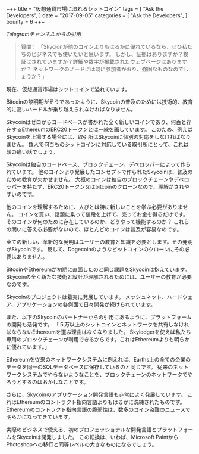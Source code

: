 +++
title = "仮想通貨市場に溢れるシットコイン"
tags = [
    "Ask the Developers",
]
date = "2017-09-05"
categories = [
    "Ask the Developers",
]
bounty = 6
+++

*Telegramチャンネルからの引用*

>質問：
「Skycionが他のコインよりもはるかに優れているなら、ぜひ私たちのビジネスでも使いたいと思います。
しかし、証拠はありますか？検証はされていますか？詳細や数字が掲載されたウェブページはありますか？
ネットワークのノードには既に参加者がおり、強固なものなのでしょうか？」

現在、仮想通貨市場はシットコインで溢れています。

Bitcoinの黎明期がそうであったように、Skycoinの普及のためには技術的、教育的に高いハードルが乗り越えられなければなりません。

Skycoinはゼロからコードベースが書かれた全く新しいコインであり、何百と存在するEthereumのERC20トークンとは一線を画しています。
このため、例えばSkycoinを上場する場合には、取引所はSkycoinに個別の対応をしなければなりません。
数人で何百ものシットコインに対応している取引所にとって、これは頭の痛い話でしょう。

Skycoinは独自のコードベース、ブロックチェーン、デベロッパーによって作られています。 
他のコインより発展したコンセプトで作られたSkycoinは、普及のための教育が欠かせません。
大概のコインは独自のブロックチェーンやデベロッパーを持たず、ERC20トークン又はbitcoinのクローンなので、理解がされやすいのです。

他のコインを理解するために、人びとは特に新しいことを学ぶ必要がありません。
コインを買い、話題に乗って値段を上げて、売ってお金を得るだけです。
そのコインが何のために存在しているのか、どうやって機能するのか？
これらの問いに答える必要がないので、ほとんどのコインは普及が容易なのです。

全ての新しい、革新的な発明はユーザーの教育と知識を必要とします。その発明がSkycoinです。
反して、Dogecoinのようなビットコインのクローンにその必要はありません。

BitcoinやEthereumが初期に直面したのと同じ課題をSkycoinは抱えています。
Skycoinの全く新たな技術と設計が理解されるためには、ユーザーの教育が必要なのです。

Skycoinのプロジェクトは着実に発展しています。
メッシュネット、ハードウェア、アプリケーションの各側面で日々開発が続けられています。

また、以下のSkycoinのパートナーからの引用にあるように、プラットフォームの開発も活発です。
「５万以上のシットコインとネットワークを共有しなければならないEthereumを選ぶ理由はなくなりました。
Skyledgerを使えば私たち専用のブロックチェーンが利用できるからです。これはEthereumよりも明らかに優れています。」

Ethereumを従来のネットワークシステムに例えれば、Earths上の全ての企業のデータを同一のSQLデータベースに保存しているのと同じです。
従来のネットワークシステムでやらないようなことを、ブロックチェーンのネットワークでやろうとするのはおかしなことです。

さらに、Skycoinのアプリケーション開発言語も非常によく発展しています。
これはEthereumのコントラクト指向言語よりもはるかに洗練されたものです。
Ethereumのコントラクト指向言語の脆弱性は、数多のコイン盗難のニュースで明らかになってきています。

実際のビジネスで使える、初のプロフェッショナルな開発言語とプラットフォームをSkycoinは開発しました。
この転換は、いわば、Microsoft PaintからPhotoshopへの移行と同等レベルの大きなものになるでしょう。
